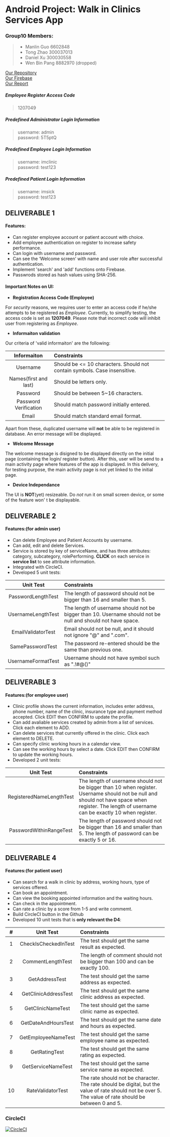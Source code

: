 # Android Project: Walk in Clinics Services App

### Group10 Members:
> * Manlin Guo 6602848
> * Tong Zhao 300037013
> * Daniel Xu 300030558
> * Wen Bin Pang 8882970 (dropped)

[Our Repository](https://github.com/SEG2105-uottawa/seg2x05-project-f19-10.git)  
[Our Firebase](https://console.firebase.google.com/u/0/project/clinicservice-f449a/database/clinicservice-f449a/data)  
[Our Report](https://docs.google.com/document/d/1bB7Uej0rPMWGUeHd7TDuLa58uLVkGKgfUs-umDlaNGA/edit#heading=h.maef8e7hh3pg)

##### Employee Register Access Code
> 1207049  
##### Predefined Administrator Login Information
> username: admin  
> password: 5T5ptQ   
##### Predefined Employee Login Information 
> username: imclinic  
> password: test123  
##### Predefined Patient Login Information
> username: imsick  
> password: test123  


## DELIVERABLE 1
#### Features:
* Can register employee account or patient account with choice.
* Add employee authentication on register to increase safety performance.
* Can login with username and password.
* Can see the ‘Welcome screen’ with name and user role after successful authentication.
* Implement 'search' and 'add' functions onto Firebase.
* Passwrods stored as hash values using SHA-256.


#### Important Notes on UI:

* **Registration Access Code (Employee)**

For *security* reasons, we requires user to enter an access code if he/she attempts to be registered as *Employee*. Currently, to simplify testing, the access code is set as **1207049**. Please note that incorrect code will inhibit user from registering as *Employee*.
* **Informaiton validation**

Our criteria of 'valid informaiton' are the following:

| Informaiton   | Constraints | 
| :-------------: | :------------------------------------| 
| Username    |  Should be <= 10 characters. Should not contain symbols. Case insensitive. |
| Names(first and last) |  Should be letters only. |  
| Password       |  Should be between 5~16 characters. | 
| Password Verification |  Should match password initially entered. |
| Email   |  Should match standard email format. |

Apart from these, duplicated username will **not** be able to be registered in database. An error message will be displayed.
* **Welcome Message**

The welcome message is disigned to be displayed directly on the initial page (containing the login/ register button). After this, user will be send to a main activity page where features of the app is displayed.
In this delivery, for testing purpose, the main activity page is not yet linked to the initial page.

* **Device Independance**

The UI is **NOT**(yet) resizeable. Do *not* run it on small screen device, or some of the feature won' t be displayable.


## DELIVERABLE 2
#### Features:(for admin user)
* Can delete Employee and Patient Accounts by username.
* Can add, edit and delete Services.
* Service is stored by key of serviceName, and has three attributes: category, subcategory, rolePerforming.  **CLICK** on each service in **service list** to see attribute information.
* Integrated with CircleCI.
* Developed 5 unit tests:

| Unit Test   | Constraints | 
| :-------------: | :------------------------------------| 
| PasswordLengthTest |  The length of password should not be bigger than 16 and smaller than 5. |
| UsernameLengthTest |  The length of username should not be bigger than 10. Username should not be null and should not have space. |  
| EmailValidatorTest |  Email should not be null, and it should not ignore "@" and ".com". | 
| SamePasswordTest |  The password re-entered should be the same than previous one. |
| UsernameFormatTest |  Username should not have symbol such as ".!#@()" |


## DELIVERABLE 3
#### Features:(for employee user)
* Clinic profile shows the current information, includes enter address, phone number, name of the clinic, insurance type and payment method accepted. Click EDIT then CONFIRM to update the profile. 
* Can add avaliable services created by admin from a list of services. Click each element to ADD. 
* Can delete services that currently offered in the clinic. Click each element to DELETE. 
* Can specify clinic working hours in a calendar view. 
* Can see the working hours by select a date. Click EDIT then CONFIRM to update the working hours. 
* Developed 2 unit tests: 

| Unit Test   | Constraints | 
| :-------------: | :------------------------------------| 
| RegisteredNameLengthTest |  The length of username should not be bigger than 10 when register. Username should not be null and should not have space when register. The length of username can be exactly 10 when register. |
| PasswordWithinRangeTest |  The length of password should not be bigger than 16 and smaller than 5. The length of password can be exactly 5 or 16. |  


## DELIVERABLE 4
#### Features:(for patient user)
* Can search for a walk in clinic by address, working hours, type of services offered.
* Can book an appointment.
* Can view the booking appointed information and the waiting hours.
* Can check in the appointment.
* Can rate a clinic by a score from 1-5 and write commemt.
* Build CircleCI button in the Github
* Developed 10 unit tests that is **only relevant the D4**:

|  #    | Unit Test   | Constraints | 
| :---: | :-------------: | :------------------------------------| 
| 1 | CheckIsCheckedInTest | The test should get the same result as expected. |
| 2 | CommentLengthTest | The length of comment should not be bigger than 100 and can be exactly 100. | 
| 3 | GetAddressTest | The test should get the same address as expected. |
| 4 | GetClinicAddressTest | The test should get the same clinic address as expected. | 
| 5 | GetClinicNameTest | The test should get the same clinic name as expected. |
| 6 | GetDateAndHoursTest |The test should get the same date and hours as expected. | 
| 7 | GetEmployeeNameTest | The test should get the same employee name as expected. |
| 8 | GetRatingTest | The test should get the same rating as expected. | 
| 9 | GetServiceNameTest | The test should get the same service name as expected.  |
| 10| RateValidatorTest | The rate should not be character. The rate should be digital, but the value of rate should not be over 5. The value of rate should be between 0 and 5. | 

### CircleCI
[![CircleCI](https://circleci.com/gh/SEG2105-uottawa/seg2x05-project-f19-10/tree/master.svg?style=svg&circle-token=dfc8cf14869d1c662016f9038e259c3505c4074a)](https://circleci.com/gh/SEG2105-uottawa/seg2x05-project-f19-10/tree/master)
